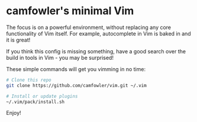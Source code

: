# camfowler's minimal Vim

The focus is on a powerful environment, without replacing any core functionality of Vim itself. For example, autocomplete in Vim is baked in and it is great!

If you think this config is missing something, have a good search over the build in tools in Vim - you may be surprised!

These simple commands will get you vimming in no time:

```sh
# Clone this repo
git clone https://github.com/camfowler/vim.git ~/.vim

# Install or update plugins
~/.vim/pack/install.sh
```

Enjoy!
